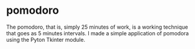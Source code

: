 # pomodoro

The pomodoro, that is, simply 25 minutes of work, is a working technique that goes as 5 minutes intervals. I made a simple application of pomodora using the Pyton Tkinter module.
